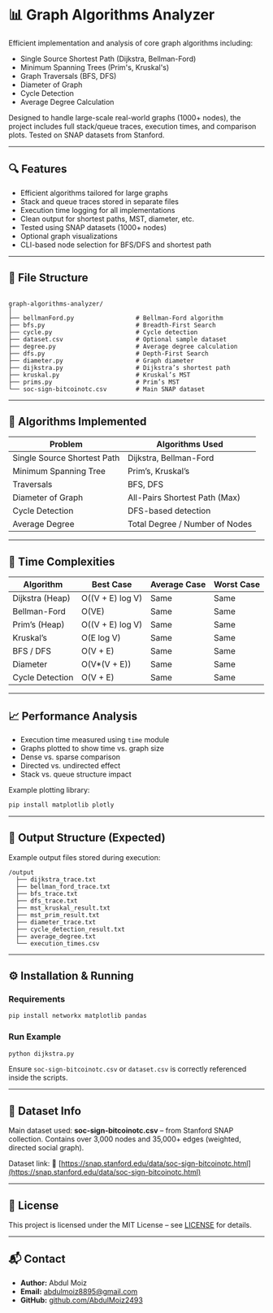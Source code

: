 # 📊 Graph Algorithms Analyzer

Efficient implementation and analysis of core graph algorithms including:
- Single Source Shortest Path (Dijkstra, Bellman-Ford)
- Minimum Spanning Trees (Prim's, Kruskal's)
- Graph Traversals (BFS, DFS)
- Diameter of Graph
- Cycle Detection
- Average Degree Calculation

Designed to handle large-scale real-world graphs (1000+ nodes), the project includes full stack/queue traces, execution times, and comparison plots. Tested on SNAP datasets from Stanford.

---

## 🔍 Features

- Efficient algorithms tailored for large graphs
- Stack and queue traces stored in separate files
- Execution time logging for all implementations
- Clean output for shortest paths, MST, diameter, etc.
- Tested using SNAP datasets (1000+ nodes)
- Optional graph visualizations
- CLI-based node selection for BFS/DFS and shortest path

---

## 📁 File Structure

```

graph-algorithms-analyzer/
│
├── bellmanFord.py                 # Bellman-Ford algorithm
├── bfs.py                         # Breadth-First Search
├── cycle.py                       # Cycle detection
├── dataset.csv                    # Optional sample dataset
├── degree.py                      # Average degree calculation
├── dfs.py                         # Depth-First Search
├── diameter.py                    # Graph diameter
├── dijkstra.py                    # Dijkstra’s shortest path
├── kruskal.py                     # Kruskal’s MST
├── prims.py                       # Prim’s MST
└── soc-sign-bitcoinotc.csv        # Main SNAP dataset

```

---

## 🧪 Algorithms Implemented

| Problem                          | Algorithms Used                    |
|----------------------------------|------------------------------------|
| Single Source Shortest Path      | Dijkstra, Bellman-Ford             |
| Minimum Spanning Tree            | Prim’s, Kruskal’s                  |
| Traversals                       | BFS, DFS                           |
| Diameter of Graph                | All-Pairs Shortest Path (Max)      |
| Cycle Detection                  | DFS-based detection                |
| Average Degree                   | Total Degree / Number of Nodes     |

---

## 🧠 Time Complexities

| Algorithm        | Best Case | Average Case | Worst Case |
|------------------|-----------|--------------|-------------|
| Dijkstra (Heap)  | O((V + E) log V) | Same      | Same       |
| Bellman-Ford     | O(VE)     | Same         | Same        |
| Prim’s (Heap)    | O((V + E) log V) | Same     | Same        |
| Kruskal’s        | O(E log V) | Same         | Same        |
| BFS / DFS        | O(V + E)   | Same         | Same        |
| Diameter         | O(V*(V + E)) | Same      | Same        |
| Cycle Detection  | O(V + E)   | Same         | Same        |

---

## 📈 Performance Analysis

- Execution time measured using `time` module
- Graphs plotted to show time vs. graph size
- Dense vs. sparse comparison
- Directed vs. undirected effect
- Stack vs. queue structure impact

Example plotting library:
```bash
pip install matplotlib plotly
```

---

## 📁 Output Structure (Expected)

Example output files stored during execution:

```
/output
  ├── dijkstra_trace.txt
  ├── bellman_ford_trace.txt
  ├── bfs_trace.txt
  ├── dfs_trace.txt
  ├── mst_kruskal_result.txt
  ├── mst_prim_result.txt
  ├── diameter_trace.txt
  ├── cycle_detection_result.txt
  ├── average_degree.txt
  └── execution_times.csv
```

---

## ⚙️ Installation & Running

### Requirements

```bash
pip install networkx matplotlib pandas
```

### Run Example

```bash
python dijkstra.py
```

Ensure `soc-sign-bitcoinotc.csv` or `dataset.csv` is correctly referenced inside the scripts.

---

## 🧾 Dataset Info

Main dataset used:
**soc-sign-bitcoinotc.csv** – from Stanford SNAP collection.
Contains over 3,000 nodes and 35,000+ edges (weighted, directed social graph).

Dataset link:
🔗 [https://snap.stanford.edu/data/soc-sign-bitcoinotc.html](https://snap.stanford.edu/data/soc-sign-bitcoinotc.html)

---

## 📜 License

This project is licensed under the MIT License – see [LICENSE](LICENSE) for details.

---

## 📬 Contact

- **Author:** Abdul Moiz
- **Email:** [abdulmoiz8895@gmail.com](mailto:abdulmoiz8895@gmail.com)
- **GitHub:** [github.com/AbdulMoiz2493](https://github.com/AbdulMoiz2493)


